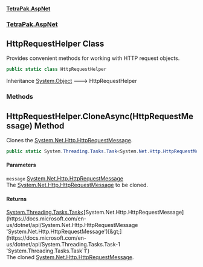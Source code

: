 #### [TetraPak.AspNet](index.md 'index')
### [TetraPak.AspNet](TetraPak_AspNet.md 'TetraPak.AspNet')
## HttpRequestHelper Class
Provides convenient methods for working with HTTP request objects.  
```csharp
public static class HttpRequestHelper
```

Inheritance [System.Object](https://docs.microsoft.com/en-us/dotnet/api/System.Object 'System.Object') &#129106; HttpRequestHelper  
### Methods
<a name='TetraPak_AspNet_HttpRequestHelper_CloneAsync(System_Net_Http_HttpRequestMessage)'></a>
## HttpRequestHelper.CloneAsync(HttpRequestMessage) Method
Clones the [System.Net.Http.HttpRequestMessage](https://docs.microsoft.com/en-us/dotnet/api/System.Net.Http.HttpRequestMessage 'System.Net.Http.HttpRequestMessage').   
```csharp
public static System.Threading.Tasks.Task<System.Net.Http.HttpRequestMessage> CloneAsync(this System.Net.Http.HttpRequestMessage message);
```
#### Parameters
<a name='TetraPak_AspNet_HttpRequestHelper_CloneAsync(System_Net_Http_HttpRequestMessage)_message'></a>
`message` [System.Net.Http.HttpRequestMessage](https://docs.microsoft.com/en-us/dotnet/api/System.Net.Http.HttpRequestMessage 'System.Net.Http.HttpRequestMessage')  
The [System.Net.Http.HttpRequestMessage](https://docs.microsoft.com/en-us/dotnet/api/System.Net.Http.HttpRequestMessage 'System.Net.Http.HttpRequestMessage') to be cloned.  
  
#### Returns
[System.Threading.Tasks.Task&lt;](https://docs.microsoft.com/en-us/dotnet/api/System.Threading.Tasks.Task-1 'System.Threading.Tasks.Task`1')[System.Net.Http.HttpRequestMessage](https://docs.microsoft.com/en-us/dotnet/api/System.Net.Http.HttpRequestMessage 'System.Net.Http.HttpRequestMessage')[&gt;](https://docs.microsoft.com/en-us/dotnet/api/System.Threading.Tasks.Task-1 'System.Threading.Tasks.Task`1')  
The cloned [System.Net.Http.HttpRequestMessage](https://docs.microsoft.com/en-us/dotnet/api/System.Net.Http.HttpRequestMessage 'System.Net.Http.HttpRequestMessage').  
  
